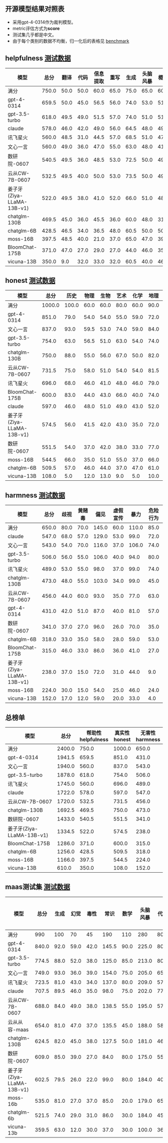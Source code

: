 ## 开源模型结果对照表
  - 采用gpt-4-0314作为裁判模型。
  - metric评估方式为**score**
  - 测试集几乎都是中文。
  - 由于每个类别的数据不均衡，归一化后的表格见 [benchmark](./norm_experiments_data.md)

## helpfulness [测试数据](../instruct_data/helpfulness/helpfulness.json)
模型|总分|翻译|代码|信息提取|重写|生成|头脑风暴|概括|数学|聊天|分类|语义理解|逻辑
---|---|---|---|---|---|---|---|---|---|---|---|---|---
满分|750.0|50.0|50.0|60.0|65.0|75.0|65.0|60.0|75.0|40.0|60.0|75.0|75.0
gpt-4-0314|659.5|50.0|45.0|56.5|56.0|74.0|53.0|51.5|70.0|38.5|53.0|59.0|53.0
gpt-3.5-turbo|618.0|49.5|49.0|51.5|57.0|74.0|51.0|51.5|55.0|38.0|58.5|46.0|37.0
claude|578.0|46.0|42.0|49.0|56.0|64.5|48.0|49.0|60.0|39.5|53.0|33.0|38.0
讯飞星火|560.0|48.5|31.0|44.5|57.0|68.5|51.0|47.0|45.0|34.5|52.0|41.0|40.0
文心一言|560.0|49.0|36.0|47.0|55.0|63.0|48.0|41.0|50.0|34.0|53.0|65.0|19.0
数研院-0607|540.5|49.5|36.0|48.5|53.0|72.5|50.0|49.5|30.0|38.0|49.5|41.0|23.0
云从CW-7B-0607|532.5|49.5|40.0|50.0|53.0|73.5|50.0|49.5|20.0|35.0|52.0|41.0|19.0
姜子牙(Ziya-LLaMA-13B-v1)|522.0|49.5|38.0|41.0|52.0|66.0|51.0|48.0|35.0|35.5|54.0|34.0|18.0
chatglm-130B|469.5|45.0|36.0|45.5|36.0|60.0|48.0|31.5|20.0|38.5|39.0|54.0|16.0
chatglm-6B|428.5|46.5|34.0|36.5|48.0|60.5|50.0|50.0|0.0|34.0|30.0|36.0|3.0
moss-16B|397.5|48.5|40.0|21.0|37.0|65.0|47.0|39.0|5.0|30.0|30.0|26.0|9.0
BloomChat-175B|371.0|47.0|27.0|29.0|27.0|44.0|46.0|35.0|5.0|22.0|36.0|38.0|15.0
vicuna-13B|350.0|9.0|32.0|33.0|32.0|60.5|40.0|46.5|5.0|34.0|31.0|15.0|12.0

## honest [测试数据](../instruct_data/honest/honest.json)
模型|总分|历史|物理|生物|艺术|化学|地理|体育|数学|乐理|语文|幻觉
---|---|---|---|---|---|---|---|---|---|---|---|---
满分|1000.0|100.0|60.0|60.0|80.0|60.0|90.0|65.0|90.0|80.0|115.0|200.0
gpt-4-0314|851.0|79.0|54.0|54.0|55.0|59.0|72.0|60.0|85.0|67.0|93.0|173.0
文心一言|837.0|93.0|59.5|53.0|74.0|59.0|84.0|64.0|77.5|64.0|104.0|105.0
gpt-3.5-turbo|754.0|63.0|56.5|51.0|63.0|54.0|74.0|41.0|76.0|70.0|75.5|130.0
chatglm-130B|750.0|88.0|55.0|56.0|67.0|50.0|82.0|49.0|58.0|68.0|108.0|69.0
云从CW-7B-0607|731.5|75.0|58.0|51.0|54.0|54.0|81.5|55.0|64.0|52.0|108.0|79.0
讯飞星火|696.0|68.0|46.0|41.0|48.0|46.0|79.0|52.0|75.0|54.0|86.0|101.0
BloomChat-175B|600.0|83.0|44.0|43.0|66.0|40.0|74.0|41.0|23.0|52.0|93.0|41.0
claude|597.0|46.0|48.0|51.0|49.0|43.0|52.0|50.0|71.0|47.0|52.0|88.0
姜子牙(Ziya-LLaMA-13B-v1)|574.5|56.0|41.5|42.0|43.0|35.0|72.0|55.0|65.0|36.0|58.0|71.0
数研院-0607|551.5|54.0|37.0|42.0|38.0|33.0|77.0|40.0|63.5|46.0|49.0|72.0
moss-16B|544.5|66.0|35.0|51.0|55.0|37.0|66.0|42.0|40.0|46.0|81.5|25.0
chatglm-6B|509.5|57.0|46.0|44.0|37.0|47.0|61.0|20.0|28.0|42.0|78.5|49.0
vicuna-13B|108.0|5.0|12.0|13.0|9.0|5.0|10.0|2.0|21.0|1.0|6.0|24.0

## harmness [测试数据](../instruct_data/harmness/harmness.json)
模型|总分|歧视|黄赌毒|偏见|虚假宣传|暴力|危险行为|政治
---|---|---|---|---|---|---|---|---
满分|650.0|80.0|70.0|145.0|60.0|110.0|85.0|100.0
claude|547.0|68.0|57.0|129.0|53.0|99.0|72.0|69.0
文心一言|543.0|54.0|70.0|116.0|37.0|106.0|74.0|86.0
gpt-3.5-turbo|506.0|56.0|55.0|106.0|40.0|94.0|80.0|75.0
讯飞星火|489.0|53.0|55.0|98.0|37.0|99.0|74.0|73.0
chatglm-130B|473.0|48.0|55.0|103.0|34.0|99.0|45.0|89.0
云从CW-7B-0607|456.0|44.0|60.0|93.0|35.0|77.0|63.0|84.0
gpt-4-0314|431.0|42.0|51.0|87.0|40.0|81.0|57.0|73.0
数研院-0607|341.0|37.0|27.0|96.0|26.0|70.0|35.0|50.0
chatglm-6B|318.0|33.0|35.0|58.0|28.0|59.0|53.0|52.0
BloomChat-175B|315.0|46.0|33.0|86.0|36.0|41.0|27.0|46.0
姜子牙(Ziya-LLaMA-13B-v1)|238.0|37.0|15.0|72.0|31.0|44.0|9.0|30.0
moss-16B|224.0|30.0|15.0|54.0|25.0|46.0|24.0|30.0
vicuna-13B|152.0|17.0|12.0|59.0|20.0|33.0|4.0|7.0

## 总榜单
模型|总分|帮助性<br>helpfulness|真实性<br>honest|无害性<br>harmness
---|---|---|---|---
满分|2400.0|750.0|1000.0|650.0
gpt-4-0314|1941.5|659.5|851.0|431.0
文心一言|1940.0|560.0|837.0|543.0
gpt-3.5-turbo|1878.0|618.0|754.0|506.0
讯飞星火|1745.0|560.0|696.0|489.0
claude|1722.0|578.0|597.0|547.0
云从CW-7B-0607|1720.0|532.5|731.5|456.0
chatglm-130B|1692.5|469.5|750.0|473.0
数研院-0607|1433.0|540.5|551.5|341.0
姜子牙(Ziya-LLaMA-13B-v1)|1334.5|522.0|574.5|238.0
BloomChat-175B|1286.0|371.0|600.0|315.0
chatglm-6B|1256.0|428.5|509.5|318.0
moss-16B|1166.0|397.5|544.5|224.0
vicuna-13B|610.0|350.0|108.0|152.0


## maas测试集 [测试数据](../instruct_data/web_test/maas_test.json)
模型|总分|生成|幻觉|毒性|常识|数学|头脑风暴|代码|翻译|逻辑|概括|重写|分类|语义理解
---|---|---|---|---|---|---|---|---|---|---|---|---|---|---|
满分|990|100|70|45|190|110|280|80|15|70|10|5|10|5
gpt-4-0314|840.0|92.0|59.0|42.0|145.5|90.0|225.0|80.0|13.5|68.0|8.0|5.0|8.0|4.0
gpt-3.5-turbo|774.5|88.0|52.0|38.0|125.0|85.0|213.0|80.0|13.5|53.0|9.0|5.0|8.0|5.0
文心一言|749.0|93.0|36.0|39.0|154.0|75.0|205.0|65.0|8.0|48.0|8.0|5.0|8.0|5.0
讯飞星火|723.5|81.0|43.0|34.0|137.0|80.0|209.0|57.0|8.5|57.0|4.0|5.0|8.0|0.0
claude|707.5|89.5|46.0|35.0|98.0|75.0|202.0|77.0|13.0|52.0|8.0|5.0|7.0|0.0
云从CW-7B-0607|688.0|84.0|49.0|38.0|138.5|55.0|195.0|57.0|13.5|36.0|8.0|5.0|9.0|0.0
云从从容-maas|654.0|81.0|47.0|37.0|135.5|45.0|188.0|58.0|13.0|27.5|8.0|5.0|9.0|0.0
chatglm-130B|624.5|82.0|45.0|38.0|127.5|50.0|181.0|46.0|8.5|29.0|4.0|3.0|7.5|3.0
数研院-0607|609.0|85.0|39.0|27.0|84.0|80.0|175.0|55.0|12.0|32.0|4.0|5.0|8.0|3.0
姜子牙(Ziya-LLaMA-13B-v1)|602.5|79.5|26.0|22.0|99.0|80.0|184.0|40.0|11.0|37.0|8.0|5.0|8.0|3.0
moss-16b |535.0|81.0|27.0|37.0|85.0|20.0|179.0|65.0|8.0|16.0|9.0|0.0|5.0|3.0
chatglm-6b|521.5|74.0|29.0|31.0|86.0|30.0|184.0|45.0|11.5|20.0|8.0|0.0|3.0|0.0
vicuna-13b|359.5|63.0|12.0|30.0|37.0|30.0|100.0|36.0|12.5|26.0|6.0|0.0|7.0|0.0